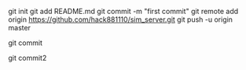git init
git add README.md
git commit -m "first commit"
git remote add origin https://github.com/hack881110/sim_server.git
git push -u origin master

git commit

git commit2